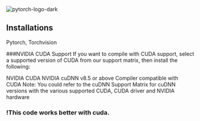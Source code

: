 ![pytorch-logo-dark](https://github.com/user-attachments/assets/3eb23528-872c-45c8-925a-ed656e757278)

## Installations
Pytorch, Torchvision

###NVIDIA CUDA Support
If you want to compile with CUDA support, select a supported version of CUDA from our support matrix, then install the following:

NVIDIA CUDA
NVIDIA cuDNN v8.5 or above
Compiler compatible with CUDA
Note: You could refer to the cuDNN Support Matrix for cuDNN versions with the various supported CUDA, CUDA driver and NVIDIA hardware
### !This code works better with cuda.
